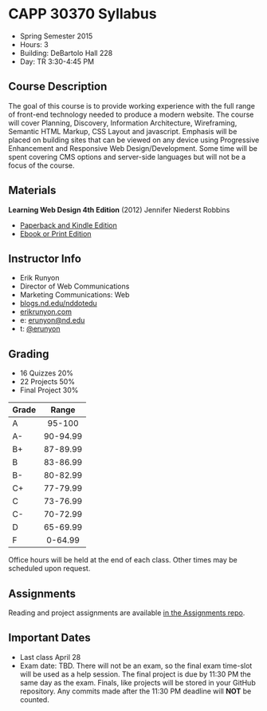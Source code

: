 # CAPP 30370 Syllabus

- Spring Semester 2015
- Hours: 3
- Building: DeBartolo Hall 228
- Day: TR 3:30-4:45 PM

## Course Description
The goal of this course is to provide working experience with the full range of front-end technology needed to produce a modern website. The course will cover Planning, Discovery, Information Architecture, Wireframing, Semantic HTML Markup, CSS Layout and javascript. Emphasis will be placed on building sites that can be viewed on any device using Progressive Enhancement and Responsive Web Design/Development. Some time will be spent covering CMS options and server-side languages but will not be a focus of the course.

## Materials
**Learning Web Design 4th Edition** (2012) Jennifer Niederst Robbins

- [Paperback and Kindle Edition](http://amzn.to/16fVcJf)
- [Ebook or Print Edition](http://shop.oreilly.com/product/0636920023494.do)

## Instructor Info
- Erik Runyon
- Director of Web Communications
- Marketing Communications: Web
- [blogs.nd.edu/nddotedu](http://blogs.nd.edu/nddotedu/)
- [erikrunyon.com](http://erikrunyon.com/)
- e: erunyon@nd.edu
- t: [@erunyon](https://twitter.com/erunyon)

## Grading
- 16 Quizzes 20%
- 22 Projects 50%
- Final Project 30%

| Grade | Range |
| :-- | :-------: |
| A | 95-100 |
| A- | 90-94.99 |
| B+ | 87-89.99 |
| B | 83-86.99 |
| B- | 80-82.99 |
| C+ | 77-79.99 |
| C | 73-76.99 |
| C- | 70-72.99 |
| D | 65-69.99 |
| F | 0-64.99 |

Office hours will be held at the end of each class. Other times may be scheduled upon request.

## Assignments

Reading and project assignments are available [in the Assignments repo](https://github.com/CAPP30370-SP15/Assignments).

## Important Dates
- Last class April 28
- Exam date: TBD. There will not be an exam, so the final exam time-slot will be used as a help session. The final project is due by 11:30 PM the same day as the exam. Finals, like projects will be stored in your GitHub repository. Any commits made after the 11:30 PM deadline will **NOT** be counted.
